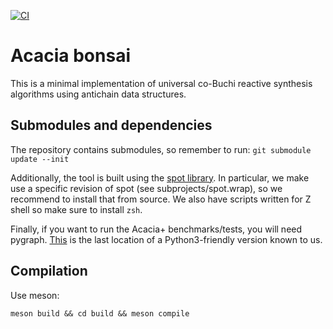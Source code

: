 [![CI](https://github.com/gaperez64/acacia-bonsai/actions/workflows/main.yml/badge.svg)](https://github.com/gaperez64/acacia-bonsai/actions/workflows/main.yml)

# Acacia bonsai

This is a minimal implementation of universal co-Buchi reactive synthesis
algorithms using antichain data structures.

## Submodules and dependencies
The repository contains submodules, so remember to run:
`git submodule update --init`

Additionally, the tool is built using the [spot library](https://spot.lrde.epita.fr/install.html).
In particular, we make use a specific revision of spot (see subprojects/spot.wrap), so we
recommend to install that from source. We also have scripts written for Z shell so make sure to
install `zsh`.

Finally, if you want to run the Acacia+ benchmarks/tests, you will need pygraph.
[This](https://github.com/Shoobx/python-graph) is the last
location of a Python3-friendly version known to us.

## Compilation
Use meson:
```
meson build && cd build && meson compile
```
